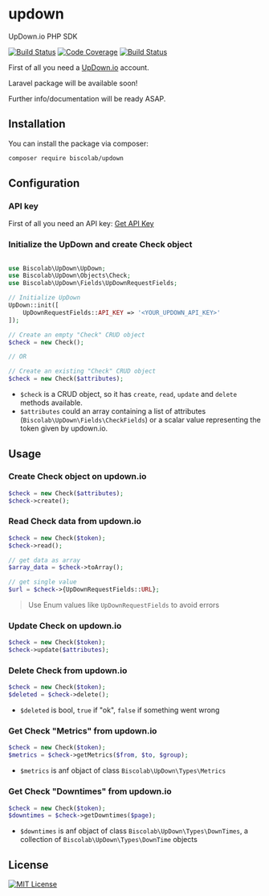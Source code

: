 # updown
UpDown.io PHP SDK

[![Build Status](https://travis-ci.org/biscolab/updown-php-sdk.svg?branch=master)](https://travis-ci.org/biscolab/updown-php-sdk)
[![Code Coverage](https://scrutinizer-ci.com/g/biscolab/updown-php-sdk/badges/coverage.png?b=master)](https://scrutinizer-ci.com/g/biscolab/updown-php-sdk/?branch=master)
[![Build Status](https://scrutinizer-ci.com/g/biscolab/updown-php-sdk/badges/build.png?b=master)](https://scrutinizer-ci.com/g/biscolab/updown-php-sdk/build-status/master)

First of all you need a [UpDown.io](https://updown.io) account.

Laravel package will be available soon!

Further info/documentation will be ready ASAP.

## Installation

You can install the package via composer:
```sh
composer require biscolab/updown
```

## Configuration

### API key

First of all you need an API key: [Get API Key](https://updown.io/settings/edit)

### Initialize the UpDown and create Check object

```php

use Biscolab\UpDown\UpDown;
use Biscolab\UpDown\Objects\Check;
use Biscolab\UpDown\Fields\UpDownRequestFields;

// Initialize UpDown 
UpDown::init([
    UpDownRequestFields::API_KEY => '<YOUR_UPDOWN_API_KEY>'
]);

// Create an empty "Check" CRUD object 
$check = new Check();

// OR

// Create an existing "Check" CRUD object 
$check = new Check($attributes);
```

* `$check` is a CRUD object, so it has `create`, `read`, `update` and `delete` methods available.
* `$attributes` could an array containing a list of attributes (`Biscolab\UpDown\Fields\CheckFields`) or a scalar value representing the token given by updown.io.  

## Usage
### Create Check object on updown.io
```php
$check = new Check($attributes);
$check->create();
```

### Read Check data from updown.io
```php
$check = new Check($token);
$check->read();

// get data as array
$array_data = $check->toArray();

// get single value
$url = $check->{UpDownRequestFields::URL};

```

>Use Enum values like `UpDownRequestFields` to avoid errors

### Update Check on updown.io
```php
$check = new Check($token);
$check->update($attributes);
```

### Delete Check from updown.io
```php
$check = new Check($token);
$deleted = $check->delete();
```

* `$deleted` is bool, `true` if "ok", `false` if something went wrong

### Get Check "Metrics" from updown.io
```php
$check = new Check($token);
$metrics = $check->getMetrics($from, $to, $group);
```

* `$metrics` is anf objact of class `Biscolab\UpDown\Types\Metrics`

### Get Check "Downtimes" from updown.io
```php
$check = new Check($token);
$downtimes = $check->getDowntimes($page);
```

* `$downtimes` is anf objact of class `Biscolab\UpDown\Types\DownTimes`, a collection of `Biscolab\UpDown\Types\DownTime` objects 


## License
[![MIT License](https://img.shields.io/github/license/biscolab/updown.svg)](https://github.com/biscolab/updown/blob/master/LICENSE)
